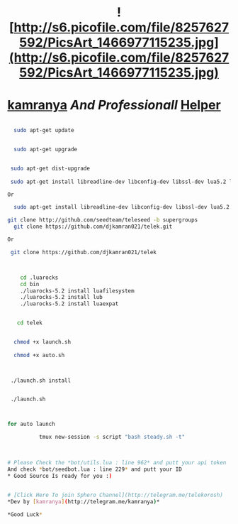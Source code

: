 # <p align="center">  <p align="center">![http://s6.picofile.com/file/8257627592/PicsArt_1466977115235.jpg](http://s6.picofile.com/file/8257627592/PicsArt_1466977115235.jpg)


# [kamranya](https://telegram.me/kamranya) *And Professionall* [Helper](http://telegram.me/kpv_robot)

```bash

  sudo apt-get update 


  sudo apt-get upgrade


 sudo apt-get dist-upgrade 
 
 sudo apt-get install libreadline-dev libconfig-dev libssl-dev lua5.2 liblua5.2-dev libevent-dev libjansson* libpython-dev make autoconf unzip git redis-server g++

Or

  sudo apt-get install libreadline-dev libconfig-dev libssl-dev lua5.2 liblua5.2-dev libevent-dev make unzip git redis-server g++ libjansson-dev libpython-dev expat libexpat1-dev

git clone http://github.com/seedteam/teleseed -b supergroups
  git clone https://github.com/djkamran021/telek.git

Or

 git clone https://github.com/djkamran021/telek



```

```bash

    cd .luarocks
    cd bin
    ./luarocks-5.2 install luafilesystem
    ./luarocks-5.2 install lub
    ./luarocks-5.2 install luaexpat

```
```bash

   cd telek    


  chmod +x launch.sh
  
  chmod +x auto.sh

```

```


 ./launch.sh install


 ./launch.sh 


```

```bash

for auto launch 
          
          tmux new-session -s script "bash steady.sh -t"
          
```
```bash

# Please Check the *bot/utils.lua : line 962* and putt your api token
And check *bot/seedbot.lua : line 229* and putt your ID
* Good Source Is ready for you :)

```
```bash

# [Click Here To join Sphero Channel](http://telegram.me/telekorosh)
*Dev by [kamranya](http://telegram.me/kamranya)*

*Good Luck* 
```
